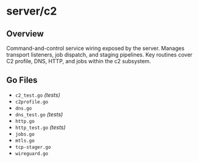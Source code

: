 # server/c2

## Overview

Command-and-control service wiring exposed by the server. Manages transport listeners, job dispatch, and staging pipelines. Key routines cover C2 profile, DNS, HTTP, and jobs within the c2 subsystem.

## Go Files

- `c2_test.go` *(tests)*
- `c2profile.go`
- `dns.go`
- `dns_test.go` *(tests)*
- `http.go`
- `http_test.go` *(tests)*
- `jobs.go`
- `mtls.go`
- `tcp-stager.go`
- `wireguard.go`
